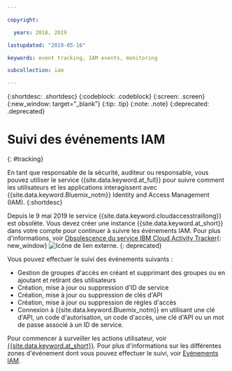 ```yaml
---

copyright:

  years: 2018, 2019

lastupdated: "2019-05-16"

keywords: event tracking, IAM events, monitoring

subcollection: iam

---
```


{:shortdesc: .shortdesc}
{:codeblock: .codeblock}
{:screen: .screen}
{:new_window: target="_blank"}
{:tip: .tip}
{:note: .note}
{:deprecated: .deprecated}

# Suivi des événements IAM
{: #tracking}

En tant que responsable de la sécurité, auditeur ou responsable, vous pouvez utiliser le service {{site.data.keyword.at_full}} pour suivre comment les utilisateurs et les applications interagissent avec {{site.data.keyword.Bluemix_notm}} Identity and Access Management (IAM).
{:shortdesc}

Depuis le 9 mai 2019 le service {{site.data.keyword.cloudaccesstraillong}} est obsolète. Vous devez créer une instance {{site.data.keyword.at_short}} dans votre compte pour continuer à suivre les événements IAM. Pour plus d'informations, voir [Obsolescence du service IBM Cloud Activity Tracker](https://www.ibm.com/blogs/bluemix/2019/04/deprecating-ibm-cloud-activity-tracker/){: new_window} ![Icône de lien externe](../icons/launch-glyph.svg "Icône de lien externe").
{: deprecated}

Vous pouvez effectuer le suivi des événements suivants :

* Gestion de groupes d'accès en créant et supprimant des groupes ou en ajoutant et retirant des utilisateurs
* Création, mise à jour ou suppression d'ID de service
* Création, mise à jour ou suppression de clés d'API
* Création, mise à jour ou suppression de règles d'accès
* Connexion à {{site.data.keyword.Bluemix_notm}} en utilisant une clé d'API, un code d'autorisation, un code d'accès, une clé d'API ou un mot de passe associé à un ID de service.

Pour commencer à surveiller les actions utilisateur, voir [{{site.data.keyword.at_short}}](/docs/services/Activity-Tracker-with-LogDNA?topic=logdnaat-getting-started#getting-started). Pour plus d'informations sur les différentes zones d'événement dont vous pouvez effectuer le suivi, voir [Evénements IAM](/docs/services/Activity-Tracker-with-LogDNA?topic=logdnaat-at_events_iam).

